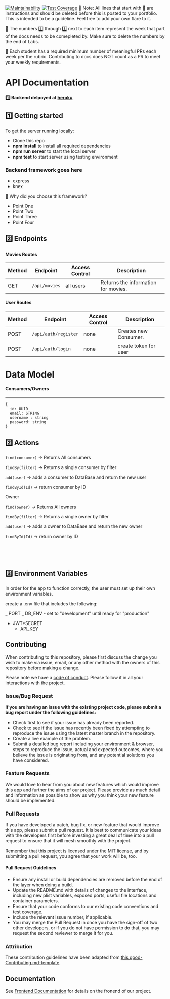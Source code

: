 [![Maintainability](https://api.codeclimate.com/v1/badges/539e1771af924b732734/maintainability)](https://codeclimate.com/github/Lambda-School-Labs/movie-slater-be/maintainability)
[![Test Coverage](https://api.codeclimate.com/v1/badges/539e1771af924b732734/test_coverage)](https://codeclimate.com/github/Lambda-School-Labs/movie-slater-be/test_coverage)
🚫 Note: All lines that start with 🚫 are instructions and should be deleted before this is posted to your portfolio. This is intended to be a guideline. Feel free to add your own flare to it.

🚫 The numbers 1️⃣ through 3️⃣ next to each item represent the week that part of the docs needs to be comepleted by. Make sure to delete the numbers by the end of Labs.

🚫 Each student has a required minimum number of meaningful PRs each week per the rubric. Contributing to docs does NOT count as a PR to meet your weekly requirements.

# API Documentation

#### 1️⃣ Backend delpoyed at [heroku](https://movieknight01.herokuapp.com/) <br>

## 1️⃣ Getting started

To get the server running locally:

- Clone this repo
- **npm install** to install all required dependencies
- **npm run server** to start the local server
- **npm test** to start server using testing environment

### Backend framework goes here

- express
- knex

🚫 Why did you choose this framework?

- Point One
- Point Two
- Point Three
- Point Four

## 2️⃣ Endpoints

#### Movies Routes

| Method | Endpoint      | Access Control | Description                         |
| ------ | ------------- | -------------- | ----------------------------------- |
| GET    | `/api/movies` | all users      | Returns the information for movies. |

#### User Routes

| Method | Endpoint             | Access Control | Description           |
| ------ | -------------------- | -------------- | --------------------- |
| POST   | `/api/auth/register` | none           | Creates new Consumer. |
| POST   | `/api/auth/login`    | none           | create token for user |

# Data Model

#### Consumers/Owners

---

```
{
  id: UUID
  email: STRING
  username : string
  password: string
}
```

## 2️⃣ Actions

`find(consumer)` -> Returns All consumers

`findBy(filter)` -> Returns a single consumer by filter

`add(user)` -> adds a consumer to DataBase and return the new user

`findById(Id)` -> return consumer by ID

Owner

`find(owner)` -> Returns All owners

`findBy(filter)` -> Returns a single owner by filter

`add(user)` -> adds a owner to DataBase and return the new owner

`findById(Id)` -> return owner by ID

<br>
<br>
<br>

## 3️⃣ Environment Variables

In order for the app to function correctly, the user must set up their own environment variables.

create a .env file that includes the following:

_ PORT
_ DB_ENV - set to "development" until ready for "production"

- JWT\*SECRET
  - API_KEY

## Contributing

When contributing to this repository, please first discuss the change you wish to make via issue, email, or any other method with the owners of this repository before making a change.

Please note we have a [code of conduct](./code_of_conduct.md). Please follow it in all your interactions with the project.

### Issue/Bug Request

**If you are having an issue with the existing project code, please submit a bug report under the following guidelines:**

- Check first to see if your issue has already been reported.
- Check to see if the issue has recently been fixed by attempting to reproduce the issue using the latest master branch in the repository.
- Create a live example of the problem.
- Submit a detailed bug report including your environment & browser, steps to reproduce the issue, actual and expected outcomes, where you believe the issue is originating from, and any potential solutions you have considered.

### Feature Requests

We would love to hear from you about new features which would improve this app and further the aims of our project. Please provide as much detail and information as possible to show us why you think your new feature should be implemented.

### Pull Requests

If you have developed a patch, bug fix, or new feature that would improve this app, please submit a pull request. It is best to communicate your ideas with the developers first before investing a great deal of time into a pull request to ensure that it will mesh smoothly with the project.

Remember that this project is licensed under the MIT license, and by submitting a pull request, you agree that your work will be, too.

#### Pull Request Guidelines

- Ensure any install or build dependencies are removed before the end of the layer when doing a build.
- Update the README.md with details of changes to the interface, including new plist variables, exposed ports, useful file locations and container parameters.
- Ensure that your code conforms to our existing code conventions and test coverage.
- Include the relevant issue number, if applicable.
- You may merge the Pull Request in once you have the sign-off of two other developers, or if you do not have permission to do that, you may request the second reviewer to merge it for you.

### Attribution

These contribution guidelines have been adapted from [this good-Contributing.md-template](https://gist.github.com/PurpleBooth/b24679402957c63ec426).

## Documentation

See [Frontend Documentation](https://github.com/Lambda-School-Labs/movie-slater-fe) for details on the fronend of our project.
